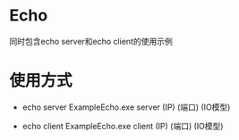 # Echo


同时包含echo server和echo client的使用示例

# 使用方式

* echo server	ExampleEcho.exe  server (IP) (端口) (IO模型)

* echo client	ExampleEcho.exe client (IP) (端口) (IO模型)

